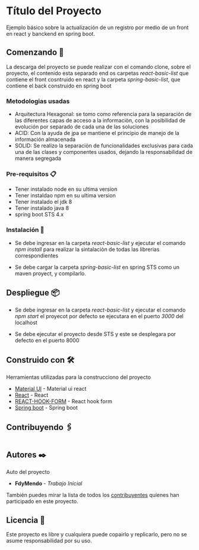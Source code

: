 # Título del Proyecto

Ejemplo básico sobre la actualización de un registro por medio de un front en react y banckend en spring boot.

## Comenzando 🚀

La descarga del proyecto se puede realizar con el comando clone, sobre el proyecto, el contenido esta separado end os carpetas *react-basic-list*
que contiene el front cosntruido en react y la carpeta *spring-basic-list*, que contiene el back construido en spring boot

### Metodologias usadas


- Arquitectura Hexagonal: se tomo como referencia para la separación de las diferentes capas de acceso a la informaciòn, con la posibilidad de evolución por separado de cada una de las soluciones
- ACID: Con la ayuda de jpa se mantiene el principio de manejo de la información almacenada
- SOLID:  Se realizo la separaciòn de funcionalidades exclusivas para cada una de las clases y componentes usados, dejando la responsabilidad de manera segregada

### Pre-requisitos 📋

- Tener instalado node en su ultima version
- Tener instaldao npm en su ultima version
- Tener instalado el jdk 8
- Tener instalado java 8
- spring boot STS 4.x


### Instalación 🔧

- Se debe ingresar en la carpeta *react-basic-list* y ejecutar el comando *npm install* para realizar la sintalaciòn de todas las librerias correspondientes
 
- Se debe cargar la carpeta *spring-basic-list* en spring STS como un maven proyect, y compilarlo.

## Despliegue 📦

- Se debe ingresar en la carpeta *react-basic-list* y ejecutar el comando *npm start* el proyecot por defecto se ejecutara en el puerto *3000* del localhost
 
- Se debe ejecutar el proyecto desde STS y este se desplegara por defecto en el puerto 8000

## Construido con 🛠️

Herramientas utilizadas para la construcciono del proyecto

* [Material UI](https://material-ui.com/) - Material ui react
* [React](https://es.reactjs.org/) - React 
* [REACT-HOOK-FORM](https://react-hook-form.com/) - React hook form
* [Spring boot](https://spring.io/projects/spring-boot) - Spring boot

## Contribuyendo 🖇️

#
## Autores ✒️

Auto del proyecto

* **FdyMendo** - *Trabajo Inicial*

También puedes mirar la lista de todos los [contribuyentes](https://github.com/your/project/contributors) quíenes han participado en este proyecto. 

## Licencia 📄

Este proyecto es libre y cualquiera puede copairlo y replicarlo, pero no se asume responsabilidad por su uso.
